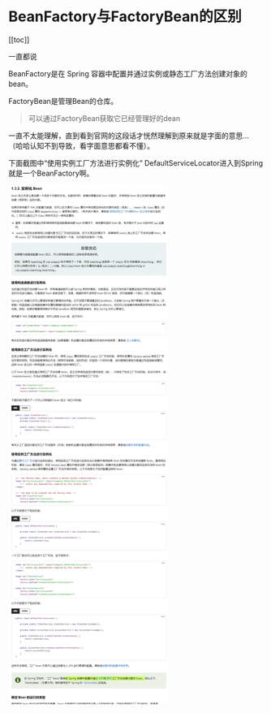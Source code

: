 # BeanFactory与FactoryBean的区别
[[toc]]

一直都说

BeanFactory是在 Spring 容器中配置并通过实例或静态工厂方法创建对象的 bean。

FactoryBean是管理Bean的仓库。

> 可以通过FactoryBean获取它已经管理好的dean

一直不太能理解，直到看到官网的这段话才恍然理解到原来就是字面的意思... （哈哈认知不到导致，看字面意思都看不懂）。

下面截图中“使用实例工厂方法进行实例化”  DefaultServiceLocator进入到Spring就是一个BeanFactory啊。

![image-20220422094651352](img/spring_beanfactoryorfactorybean/2457817a9332b2302e7a42e892245d1e.png)

